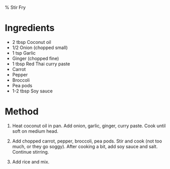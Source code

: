 % Stir Fry

# Ingredients

- 2 tbsp Coconut oil
- 1/2 Onion (chopped small)
- 1 tsp Garlic
- Ginger (chopped fine)
- 1 tbsp Red Thai curry paste
- Carrot
- Pepper
- Broccoli
- Pea pods
- 1-2 tbsp Soy sauce

# Method

1. Heat coconut oil in pan. Add onion, garlic, ginger, curry paste. Cook until soft on medium head.

2. Add chopped carrot, pepper, broccoli, pea pods. Stir and cook (not too much, or they go soggy). After cooking a bit, add soy sauce and salt. Continue stirring.

3. Add rice and mix.
